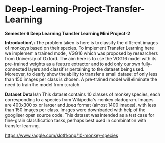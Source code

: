 # Deep-Learning-Project-Transfer-Learning
**Semester 6 Deep Learning Transfer Learning Mini Project-2**

**Introduction**\n
The problem taken is here is to classify the different images of monkeys
based on their species. To implement Transfer Learning here we
implement a trained model, VGG16 which was proposed by researchers
from University of Oxford. The aim here is to use the VGG16 model with
its pre-trained weights as a feature extractor and to add only our own
fully- connected layers and classifier pertaining to the dataset being
used. Moreover, to clearly show the ability to transfer a small dataset of
only less than 150 images per class is chosen. A pre-trained model will
eliminate the need to train the model from scratch.


**Dataset Details**\n
This dataset contains 10 classes of monkey species, each corresponding
to a species from Wikipedia's monkey cladogram. Images are 400x300
px or larger and .jpeg format (almost 1400 images), with less than 150
images per class. Images were downloaded with help of the googliser
open source code. This dataset was intended as a test case for
fine-grain classification tasks, perhaps best used in combination with
transfer learning.

https://www.kaggle.com/slothkong/10-monkey-species
